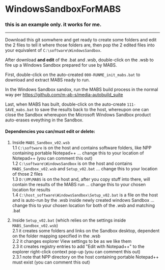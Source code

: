 # WindowsSandboxForMABS   

### this is an example only. it works for me.   
---

Download this git somwhere and get ready to create some folders and edit the 2 files to tell it where those folders are, then pop the 2 edited files into your equivalent of `C:\software\WindowsSandbox`.

After download **and edit** of the .bat and .wsb, double-click on the .wsb to fire up a Windows Sandbox prepared for use by MABS.   

First, double-click on the auto-created `000-RUNME_init_mabs.bat` to download and extract MABS ready to run.   

In the Windows Sandbox sandox, run the MABS build process in the normal way per https://github.com/m-ab-s/media-autobuild_suite

Last, when MABS has built, double-click on the auto-create `111-SAVE_mabs.bat` to save the results back to the host, whereupon one can close the Sandbox whereupon the Microsoft Windows Sandbox product auto-erases eveything in the Sandbox.   

#### Dependencies you can/must edit or delete:   

  1. Inside `MABS_Sandbox_v02.wsb`   
    1.1 `C:\software` is on the host and contains software folders, like NPP containing portable Notepad++ ... change this to your location of Notepad++ (you can comment this out)    
    1.2 `C:\software\WindowsSandbox` is on the host and contains `MABS_Sandbox_v02.wsb` and `Setup_v02.bat` ... change this to your location of those 2 files      
    1.3 `D:\VM\MABS` is on the host and, after you copy stuff into there, will contain the results of the MABS run ... change this to your chosen location for results      
    1.4 `C:\host_software\WindowsSandbox\Setup_v02.bat` is a file on the host and is auto-run by the .wsb inside newly created windows Sandbox ... change this to your chosen location for both of the .wsb and matching .bat    

  2. Inside `Setup_v02.bat` (which relies on the settings inside `MABS_Sandbox_v02.wsb`)   
    2.1 it creates some folders and links on the Sandbox desktop, dependent on the folder mapping specified in the .wsb   
    2.2 it changes explorer View settings to be as we like them   
    2.3 it creates registry entries to add "Edit with Notepad++" to the explorer right-click context pop-up  (you can comment this out)   
      2.3.1 note that NPP directory on the host containing portable Notepad++ must exist  (you can comment this out)   

